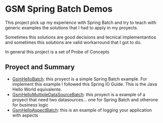 # GSM Spring Batch Demos #

This project pick up my experience with Spring Batch and try to teach with generic examples the solutions that I had to apply in my proyects.

Sometimes this solutions are good decisions and tecnical implementantios and sometimes this solutions are valid workarround that I got to do.

In general this project is a set of Probe of Concepts

## Proyect and Summary ##

- [GsmHelloBatch][GsmHelloBatch]: this proyect is a simple Spring Batch example. For implement this example I followed this Spring IO Guide. This is the Java Hello World equivalente.
- [GsmHelloMultipleDataSourceBatch][GsmHelloMultipleDataSourceBatch]: this proyect is a example of a proyect that need two datasources... one for Spring Batch and otherone for business logic
- [GsmHelloAspectBatch][GsmHelloAspectBatch]: this is an example of logging your application with aspects
​











[GsmHelloBatch]: https://github.com/GabrielSaiz/GsmSpringBatch/tree/master/GsmHelloBatch
[GsmHelloMultipleDataSourceBatch]: https://github.com/GabrielSaiz/GsmSpringBatch/tree/master/GsmHelloMultipleDataSourceBatch
[GsmHelloAspectBatch]: https://github.com/GabrielSaiz/GsmSpringBatch/tree/master/GsmHelloAspectBatch